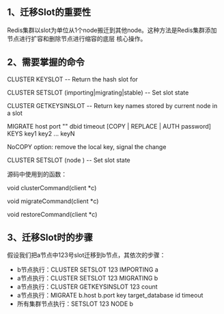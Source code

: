 1、迁移Slot的重要性
--------------
Redis集群以slot为单位从1个node搬迁到其他node。这种方法是Redis集群添加节点进行扩容和删除节点进行缩容的底层
核心操作。

2、需要掌握的命令
--------------
CLUSTER KEYSLOT <key> -- Return the hash slot for <key>

CLUSTER SETSLOT <slot> (importing|migrating|stable) -- Set slot state

CLUSTER GETKEYSINSLOT <slot> <count> -- Return key names stored by current node in a slot

MIGRATE host port "" dbid timeout [COPY | REPLACE | AUTH password] KEYS key1 key2 ... keyN

NoCOPY option: remove the local key, signal the change

CLUSTER SETSLOT <slot> (node <node-id>) -- Set slot state

源码中使用到的函数：

void clusterCommand(client *c)

void migrateCommand(client *c)

void restoreCommand(client *c)

3、迁移Slot时的步骤
--------------
假设我们把a节点中123号slot迁移到b节点，其依次的步骤：
* b节点执行：CLUSTER SETSLOT 123 IMPORTING a
* a节点执行：CLUSTER SETSLOT 123 MIGRATING b
* a节点执行：CLUSTER GETKEYSINSLOT 123 count
* a节点执行：MIGRATE b.host b.port key target_database id timeout
* 所有集群节点执行：SETSLOT 123 NODE b

